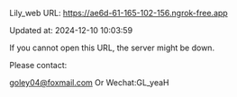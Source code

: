 Lily_web URL: https://ae6d-61-165-102-156.ngrok-free.app

Updated at: 2024-12-10 10:03:59

If you cannot open this URL, the server might be down.

Please contact: 

goley04@foxmail.com Or Wechat:GL_yeaH